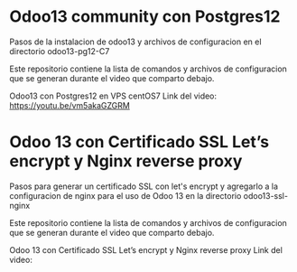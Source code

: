 # Odoo13 community con Postgres12
 Pasos de la instalacion de odoo13 y archivos de configuracion en el directorio odoo13-pg12-C7

Este repositorio contiene la lista de comandos y archivos de configuracion que se generan durante el video que comparto debajo.

Odoo13 con Postgres12 en VPS centOS7
Link del video: https://youtu.be/vm5akaGZGRM

# Odoo 13 con Certificado SSL Let’s encrypt y Nginx reverse proxy
Pasos para generar un certificado SSL con let's encrypt y agregarlo a la configuracion de nginx para el uso de Odoo 13 en la directorio odoo13-ssl-nginx

Este repositorio contiene la lista de comandos y archivos de configuracion que se generan durante el video que comparto debajo.

Odoo 13 con Certificado SSL Let’s encrypt y Nginx reverse proxy
Link del video: 
